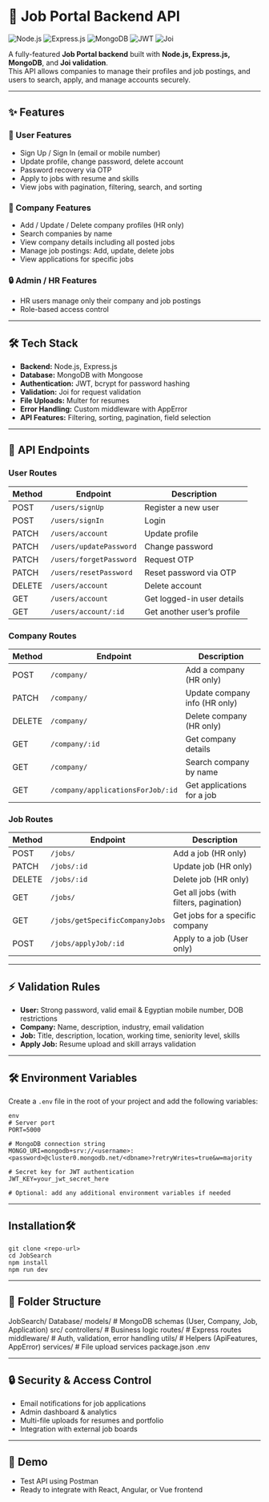 # 🚀 Job Portal Backend API

![Node.js](https://img.shields.io/badge/Node.js-339933?style=for-the-badge&logo=node.js&logoColor=white)
![Express.js](https://img.shields.io/badge/Express.js-000000?style=for-the-badge&logo=express&logoColor=white)
![MongoDB](https://img.shields.io/badge/MongoDB-47A248?style=for-the-badge&logo=mongodb&logoColor=white)
![JWT](https://img.shields.io/badge/JWT-black?style=for-the-badge)
![Joi](https://img.shields.io/badge/Joi-validation-orange?style=for-the-badge)

A fully-featured **Job Portal backend** built with **Node.js, Express.js, MongoDB**, and **Joi validation**.  
This API allows companies to manage their profiles and job postings, and users to search, apply, and manage accounts securely.

---

## ✨ Features

### 👤 User Features
- Sign Up / Sign In (email or mobile number)
- Update profile, change password, delete account
- Password recovery via OTP
- Apply to jobs with resume and skills
- View jobs with pagination, filtering, search, and sorting

### 🏢 Company Features
- Add / Update / Delete company profiles (HR only)
- Search companies by name
- View company details including all posted jobs
- Manage job postings: Add, update, delete jobs
- View applications for specific jobs

### 🔒 Admin / HR Features
- HR users manage only their company and job postings
- Role-based access control

---

## 🛠 Tech Stack

- **Backend:** Node.js, Express.js  
- **Database:** MongoDB with Mongoose  
- **Authentication:** JWT, bcrypt for password hashing  
- **Validation:** Joi for request validation  
- **File Uploads:** Multer for resumes  
- **Error Handling:** Custom middleware with AppError  
- **API Features:** Filtering, sorting, pagination, field selection

---

## 🔗 API Endpoints

### User Routes
| Method | Endpoint | Description |
|--------|----------|-------------|
| POST | `/users/signUp` | Register a new user |
| POST | `/users/signIn` | Login |
| PATCH | `/users/account` | Update profile |
| PATCH | `/users/updatePassword` | Change password |
| PATCH | `/users/forgetPassword` | Request OTP |
| PATCH | `/users/resetPassword` | Reset password via OTP |
| DELETE | `/users/account` | Delete account |
| GET | `/users/account` | Get logged-in user details |
| GET | `/users/account/:id` | Get another user’s profile |

### Company Routes
| Method | Endpoint | Description |
|--------|----------|-------------|
| POST | `/company/` | Add a company (HR only) |
| PATCH | `/company/` | Update company info (HR only) |
| DELETE | `/company/` | Delete company (HR only) |
| GET | `/company/:id` | Get company details |
| GET | `/company/` | Search company by name |
| GET | `/company/applicationsForJob/:id` | Get applications for a job |

### Job Routes
| Method | Endpoint | Description |
|--------|----------|-------------|
| POST | `/jobs/` | Add a job (HR only) |
| PATCH | `/jobs/:id` | Update job (HR only) |
| DELETE | `/jobs/:id` | Delete job (HR only) |
| GET | `/jobs/` | Get all jobs (with filters, pagination) |
| GET | `/jobs/getSpecificCompanyJobs` | Get jobs for a specific company |
| POST | `/jobs/applyJob/:id` | Apply to a job (User only) |

---

## ⚡ Validation Rules

- **User:** Strong password, valid email & Egyptian mobile number, DOB restrictions  
- **Company:** Name, description, industry, email validation  
- **Job:** Title, description, location, working time, seniority level, skills  
- **Apply Job:** Resume upload and skill arrays validation  

---

## 🛠 Environment Variables

Create a `.env` file in the root of your project and add the following variables:


```
env
# Server port
PORT=5000

# MongoDB connection string
MONGO_URI=mongodb+srv://<username>:<password>@cluster0.mongodb.net/<dbname>?retryWrites=true&w=majority

# Secret key for JWT authentication
JWT_KEY=your_jwt_secret_here

# Optional: add any additional environment variables if needed
```
---

## Installation🛠
```
git clone <repo-url>
cd JobSearch
npm install
npm run dev
```

---

## 📂 Folder Structure

JobSearch/
  Database/
    models/           # MongoDB schemas (User, Company, Job, Application)
  src/
    controllers/      # Business logic
    routes/           # Express routes
    middleware/       # Auth, validation, error handling
    utils/            # Helpers (ApiFeatures, AppError)
  services/           # File upload services
  package.json
  .env



---

## 🔒 Security & Access Control

- Email notifications for job applications
- Admin dashboard & analytics
- Multi-file uploads for resumes and portfolio
- Integration with external job boards

---

## 🎯 Demo
- Test API using Postman
- Ready to integrate with React, Angular, or Vue frontend
